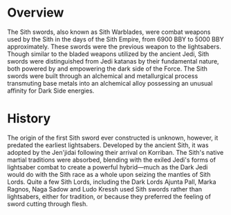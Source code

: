 # Overview

The Sith swords, also known as Sith Warblades, were combat weapons used by the Sith in the days of the Sith Empire, from 6900 BBY to 5000 BBY approximately.
These swords were the previous weapon to the lightsabers.
Though similar to the bladed weapons utilized by the ancient Jedi, Sith swords were distinguished from Jedi katanas by their fundamental nature, both powered by and empowering the dark side of the Force.
The Sith swords were built through an alchemical and metallurgical process transmuting base metals into an alchemical alloy possessing an unusual affinity for Dark Side energies.

# History

The origin of the first Sith sword ever constructed is unknown, however, it predated the earliest lightsabers.
Developed by the ancient Sith, it was adopted by the Jen'jidai following their arrival on Korriban.
The Sith's native martial traditions were absorbed, blending with the exiled Jedi's forms of lightsaber combat to create a powerful hybrid—much as the Dark Jedi would do with the Sith race as a whole upon seizing the mantles of Sith Lords.
Quite a few Sith Lords, including the Dark Lords Ajunta Pall, Marka Ragnos, Naga Sadow and Ludo Kressh used Sith swords rather than lightsabers, either for tradition, or because they preferred the feeling of sword cutting through flesh.
